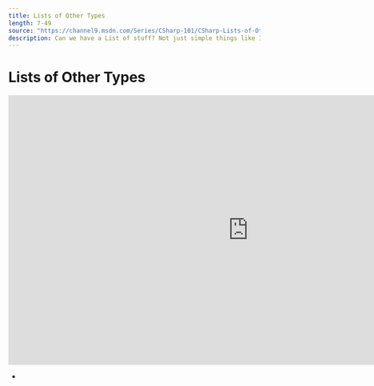```yaml
---
title: Lists of Other Types
length: 7-49
source: "https://channel9.msdn.com/Series/CSharp-101/CSharp-Lists-of-Other-Types"
description: Can we have a List of stuff? Not just simple things like Integers but maybe a list of Any Type? Let's put more complex types in our List and maybe have a Cup <T>!
---
```

# Lists of Other Types

<iframe src="https://channel9.msdn.com/Series/CSharp-101/CSharp-Lists-of-Other-Types/player?format=html5" width="960" height="540" allowFullScreen frameBorder="0" title="C#: Lists of Other Types [14 of 19] - Microsoft Channel 9 Video"></iframe>

- 
